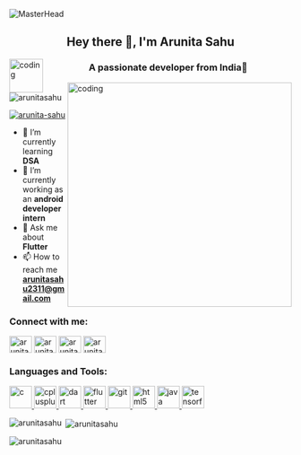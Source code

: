 ![MasterHead](https://media.tenor.com/images/190fc50c60b39e297405609ad5fa9168/tenor.gif)

<h2 align="center">      Hey there 🍕, I'm Arunita Sahu</h2><img src="https://miro.medium.com/v2/resize:fit:828/format:webp/1*Erk4NawQOHkf4wSN7JmB_A.jpeg" alt="coding" width="60" align="left">
<h3 align="center">A passionate developer from India🌼</h3>
<img src="https://image.freepik.com/free-vector/cute-girl-work-from-home-cartoon_70350-481.jpg" alt="coding" width="400" align="right">


<p align="left"> <img src="https://komarev.com/ghpvc/?username=arunitasahu&label=Profile%20views&color=0e75b6&style=flat" alt="arunitasahu" /> </p>

<p align="left"> <a href="https://twitter.com/arunita-sahu" target="blank"><img src="https://img.shields.io/twitter/follow/arunita-sahu?logo=twitter&style=for-the-badge" alt="arunita-sahu" /></a> </p>

- 🌱 I’m currently learning **DSA**
- 🔭 I’m currently working as an **android developer intern**
- 💬 Ask me about **Flutter**
- 📫 How to reach me **arunitasahu2311@gmail.com**

<h3 align="left">Connect with me:</h3>
<p align="left">
<a href="https://twitter.com/arunita-sahu" target="blank"><img align="center" src="https://th.bing.com/th/id/R.79911da7ffca55c630631e18050cd5b0?rik=RR9eB21TKKbo7Q&riu=http%3a%2f%2fpluspng.com%2fimg-png%2ftwitter-png-logo-twitterbird-1528.png&ehk=YwDMCLo0lSKgclR48CT8CtPLMbcX1BAUPw87%2f6yyxRA%3d&risl=&pid=ImgRaw&r=0" alt="arunita-sahu" height="30" width="40" /></a>
<a href="https://linkedin.com/in/arunita-sahu-8b305a225" target="blank"><img align="center" src="https://th.bing.com/th/id/R.a330e248626552a23af35e5c46526234?rik=DZhkgnpER0YViQ&riu=http%3a%2f%2fpngimg.com%2fuploads%2flinkedIn%2flinkedIn_PNG8.png&ehk=4bFzIDABrAypqOis7809R99fdbUW93GC4XfvnNxZfdA%3d&risl=&pid=ImgRaw&r=0" alt="arunita-sahu-8b305a225" height="30" width="40" /></a>
<a href="https://fb.com/arunitasahu07" target="blank"><img align="center" src="https://1.bp.blogspot.com/-S8HTBQqmfcs/XN0ACIRD9PI/AAAAAAAAAlo/FLhccuLdMfIFLhocRjWqsr9cVGdTN_8sgCPcBGAYYCw/s1600/f_logo_RGB-Blue_1024.png" alt="arunitasahu07" height="30" width="40" /></a>
<a href="https://instagram.com/arunitasahu" target="blank"><img align="center" src="https://th.bing.com/th/id/OIP.-ZirgQE5pr8e7htQWowJIgHaHa?pid=ImgDet&rs=1" alt="arunitasahu" height="30" width="40" /></a>
</p>

<h3 align="left">Languages and Tools:</h3>
<p align="left"> <a href="https://www.cprogramming.com/" target="_blank" rel="noreferrer"> <img src="https://th.bing.com/th/id/OIP.bkbn2-K7c9rMBV5dvYXDrQHaIh?pid=ImgDet&rs=1" alt="c" width="40" height="40"/> </a> <a href="https://www.w3schools.com/cpp/" target="_blank" rel="noreferrer"> <img src="https://codeprogramming.org/wp-content/uploads/2022/01/C-Logo.wine_.png" alt="cplusplus" width="40" height="40"/> </a> <a href="https://dart.dev" target="_blank" rel="noreferrer"> <img src="https://www.vectorlogo.zone/logos/dartlang/dartlang-icon.svg" alt="dart" width="40" height="40"/> </a> <a href="https://flutter.dev" target="_blank" rel="noreferrer"> <img src="https://www.vectorlogo.zone/logos/flutterio/flutterio-icon.svg" alt="flutter" width="40" height="40"/> </a> <a href="https://git-scm.com/" target="_blank" rel="noreferrer"> <img src="https://www.vectorlogo.zone/logos/git-scm/git-scm-icon.svg" alt="git" width="40" height="40"/> </a> <a href="https://www.w3.org/html/" target="_blank" rel="noreferrer"> <img src="https://th.bing.com/th/id/OIP.FN170sbF2Xwk3JZ5OEPxAwHaHs?pid=ImgDet&rs=1" alt="html5" width="40" height="40"/> </a> <a href="https://www.java.com" target="_blank" rel="noreferrer"> <img src="https://cdn.windowsreport.com/wp-content/uploads/2019/02/virtual-java11.jpg" alt="java" width="40" height="40"/> </a> <a href="https://www.tensorflow.org" target="_blank" rel="noreferrer"> <img src="https://www.vectorlogo.zone/logos/tensorflow/tensorflow-icon.svg" alt="tensorflow" width="40" height="40"/> </a> </p>

<p><img align="left" src="https://github-readme-stats.vercel.app/api/top-langs?username=arunitasahu&show_icons=true&locale=en&layout=compact" alt="arunitasahu" /></p>

<p>&nbsp;<img align="center" src="https://github-readme-stats.vercel.app/api?username=arunitasahu&show_icons=true&locale=en" alt="arunitasahu" /></p>

<p><img align="center" src="https://github-readme-streak-stats.herokuapp.com/?user=arunitasahu&" alt="arunitasahu" /></p>
